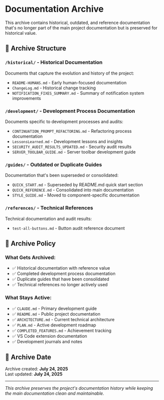 # Documentation Archive

This archive contains historical, outdated, and reference documentation that's no longer part of the main project documentation but is preserved for historical value.

## 📁 Archive Structure

### `/historical/` - Historical Documentation
Documents that capture the evolution and history of the project:
- `README-HUMANS.md` - Early human-focused documentation
- `ChangeLog.md` - Historical change tracking
- `NOTIFICATION_FIXES_SUMMARY.md` - Summary of notification system improvements

### `/development/` - Development Process Documentation  
Documents specific to development processes and audits:
- `CONTINUATION_PROMPT_REFACTORING.md` - Refactoring process documentation
- `LessonsLearned.md` - Development lessons and insights
- `SECURITY_AUDIT_RESULTS_UPDATED.md` - Security audit results
- `SERVER_TOOLBAR_GUIDE.md` - Server toolbar development guide

### `/guides/` - Outdated or Duplicate Guides
Documentation that's been superseded or consolidated:
- `QUICK_START.md` - Superseded by README.md quick start section
- `QUICK_REFERENCE.md` - Consolidated into main documentation
- `STYLE_GUIDE.md` - Moved to component-specific documentation

### `/references/` - Technical References
Technical documentation and audit results:
- `test-all-buttons.md` - Button audit reference document

## 🔄 Archive Policy

### What Gets Archived:
- ✅ Historical documentation with reference value
- ✅ Completed development process documentation
- ✅ Duplicate guides that have been consolidated
- ✅ Technical references no longer actively used

### What Stays Active:
- ✅ `CLAUDE.md` - Primary development guide
- ✅ `README.md` - Public project documentation  
- ✅ `ARCHITECTURE.md` - Current technical architecture
- ✅ `PLAN.md` - Active development roadmap
- ✅ `COMPLETED_FEATURES.md` - Achievement tracking
- ✅ VS Code extension documentation
- ✅ Development journals and notes

## 📅 Archive Date
Archive created: **July 24, 2025**  
Last updated: **July 24, 2025**

---

*This archive preserves the project's documentation history while keeping the main documentation clean and maintainable.*